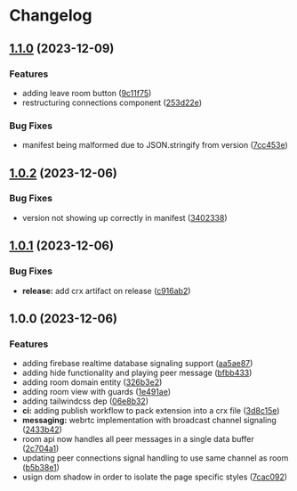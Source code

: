 # Changelog

## [1.1.0](https://github.com/gnugomez/synco/compare/v1.0.2...v1.1.0) (2023-12-09)


### Features

* adding leave room button ([9c11f75](https://github.com/gnugomez/synco/commit/9c11f7563088a3861cded5aa7ec8c084388f0e57))
* restructuring connections component ([253d22e](https://github.com/gnugomez/synco/commit/253d22e9deadde1f727b7f29ff759fafde983890))


### Bug Fixes

* manifest being malformed due to JSON.stringify from version ([7cc453e](https://github.com/gnugomez/synco/commit/7cc453e49db41b4c7c434c89f42dd17023963ee5))

## [1.0.2](https://github.com/gnugomez/synco/compare/v1.0.1...v1.0.2) (2023-12-06)


### Bug Fixes

* version not showing up correctly in manifest ([3402338](https://github.com/gnugomez/synco/commit/340233842ca909874a2d15dd29ba90a67f902f7a))

## [1.0.1](https://github.com/gnugomez/synco/compare/v1.0.0...v1.0.1) (2023-12-06)


### Bug Fixes

* **release:** add crx artifact on release ([c916ab2](https://github.com/gnugomez/synco/commit/c916ab27cea0710e1875e872a6ab856827b35cd3))

## 1.0.0 (2023-12-06)


### Features

* adding firebase realtime database signaling support ([aa5ae87](https://github.com/gnugomez/synco/commit/aa5ae87660b5464034f8ad26323f446208f5d6ae))
* adding hide functionality and playing peer message ([bfbb433](https://github.com/gnugomez/synco/commit/bfbb433a43cb9312909abf14462162c4b7599ad2))
* adding room domain entity ([326b3e2](https://github.com/gnugomez/synco/commit/326b3e27209935618cdf63908430af1caf28d302))
* adding room view with guards ([1e491ae](https://github.com/gnugomez/synco/commit/1e491ae83b5d6b749b7df06689e02552577a62b7))
* adding tailwindcss dep ([06e8b32](https://github.com/gnugomez/synco/commit/06e8b32daf30b7984fe495b1dbbcbf8264415d44))
* **ci:** adding publish workflow to pack extension into a crx file ([3d8c15e](https://github.com/gnugomez/synco/commit/3d8c15e2d00f31142ed547d3173a728ff1c30ffa))
* **messaging:** webrtc implementation with broadcast channel signaling ([2433b42](https://github.com/gnugomez/synco/commit/2433b425d2f6d302943dc3d007858267edf397ef))
* room api now handles all peer messages in a single data buffer ([2c704a1](https://github.com/gnugomez/synco/commit/2c704a167430cb5e76b8a5b467eb2e87c7baac17))
* updating peer connections signal handling to use same channel as room ([b5b38e1](https://github.com/gnugomez/synco/commit/b5b38e1d7bc0f0fc04f456b8af8beac2a3130be9))
* usign dom shadow in order to isolate the page specific styles ([7cac092](https://github.com/gnugomez/synco/commit/7cac092a2f3a820d6b83cfb98c354122eca9fe22))
